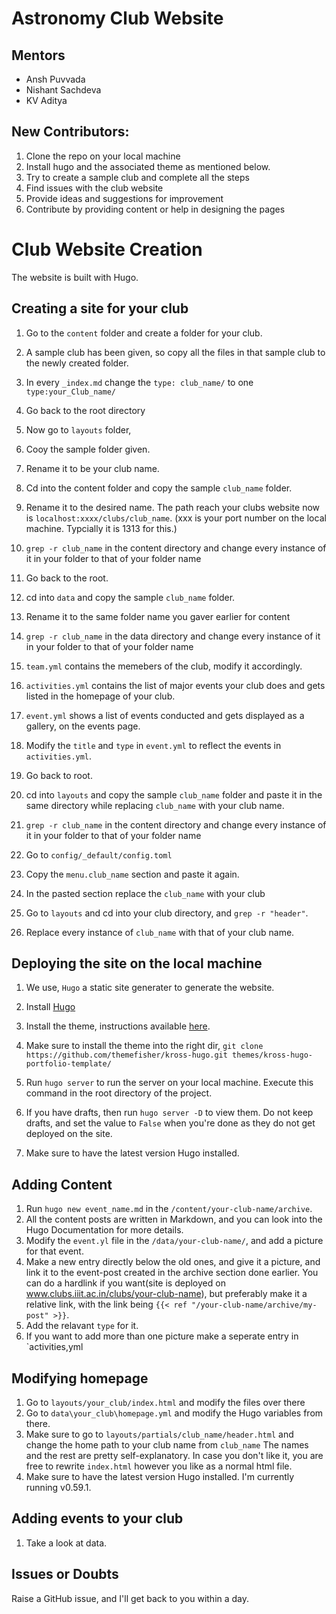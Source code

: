 # Astronomy Club Website

## Mentors
- Ansh Puvvada
- Nishant Sachdeva
- KV Aditya

## New Contributors:
1. Clone the repo on your local machine
2. Install hugo and the associated theme as mentioned below.
3. Try to create a sample club and complete all the steps
4. Find issues with the club website
5. Provide ideas and suggestions for improvement
6. Contribute by providing content or help in designing the pages 

# Club Website Creation 

The website is built with Hugo. 

## Creating a site for your club

1. Go to the `content` folder and create a folder for your club. 
2. A sample club has been given, so copy all the files in that sample club to the newly created folder.
3. In every `_index.md` change the `type: club_name/` to one `type:your_Club_name/`
4. Go back to the root directory
5. Now go to `layouts` folder,
6. Cooy the sample folder given.
7. Rename it to be your club name. 

1. Cd into the content folder and copy the sample `club_name` folder. 
2. Rename it to the desired name. The path reach your clubs website now is `localhost:xxxx/clubs/club_name`. (xxx is your port number on the local machine. Typcially it is 1313 for this.)
3. `grep -r club_name` in the content directory and change every instance of it in your folder to that of your folder name

1. Go back to the root.
2. cd into `data` and copy the sample `club_name` folder.
3. Rename it to the same folder name you gaver earlier for content
4. `grep -r club_name` in the data directory and change every instance of it in your folder to that of your folder name
5. `team.yml` contains the memebers of the club, modify it accordingly.
6. `activities.yml` contains the list of major events your club does and gets listed in the homepage of your club. 
7. `event.yml` shows a list of events conducted and gets displayed as a gallery, on the events page. 
5. Modify the `title` and `type` in `event.yml` to reflect the events in `activities.yml`.


1. Go back to root. 
2. cd into `layouts` and copy the sample `club_name` folder and paste it in the same directory while replacing `club_name` with your club name.
3. `grep -r club_name` in the content directory and change every instance of it in your folder to that of your folder name

1. Go to `config/_default/config.toml`
2. Copy the `menu.club_name` section and paste it again.
3. In the pasted section replace the `club_name` with your club
4. Go to `layouts` and cd into your club directory, and `grep -r "header"`.
5. Replace every instance of `club_name` with that of your club name. 

## Deploying the site on the local machine 

1. We use, `Hugo` a static site generater to generate the website. 
2. Install [Hugo](https://gohugo.io/getting-started/installing/) 
3. Install the theme, instructions available [here](https://github.com/themefisher/kross-hugo). 
4. Make sure to install the theme into the right dir, ```git clone https://github.com/themefisher/kross-hugo.git themes/kross-hugo-portfolio-template/   ```

5. Run `hugo server` to run the server on your local machine. Execute this command in the root directory of the project. 
6. If you have drafts, then run `hugo server -D` to view them. Do not keep drafts, and set the value to `False` when you're done as they do not get deployed on the site. 
7. Make sure to have the latest version Hugo installed. 

## Adding Content 

1. Run `hugo new event_name.md` in the `/content/your-club-name/archive`. 
2. All the content posts are written in Markdown, and you can look into the Hugo Documentation for more details.
3. Modify the `event.yl` file in the `/data/your-club-name/`, and add a picture for that event. 
4. Make a new entry directly below the old ones, and give it a picture, and link it to the event-post created in the archive section done earlier. You can do a hardlink if you want(site is deployed on www.clubs.iiit.ac.in/clubs/your-club-name), but preferably make it a relative link, with the link being `{{< ref "/your-club-name/archive/my-post" >}}`.
5. Add the relavant `type` for it. 
6. If you want to add more than one picture make a seperate entry in `activities,yml


## Modifying homepage 

1. Go to `layouts/your_club/index.html` and modify the files over there 
2. Go to `data\your_club\homepage.yml` and modify the Hugo variables from there. 
3. Make sure to go to `layouts/partials/club_name/header.html` and change the home path to your club name from `club_name`
The names and the rest are pretty self-explanatory. In case you don't like it, you are free to rewrite `index.html` however you like as a normal html file. 
6. Make sure to have the latest version Hugo installed. I'm currently running v0.59.1. 

## Adding events to your club 

1. Take a look at data. 

## Issues or Doubts

Raise a GitHub issue, and I'll get back to you within a day. 

